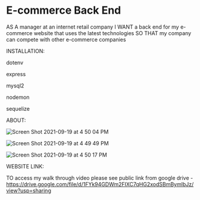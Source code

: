

# E-commerce Back End

AS A manager at an internet retail company
I WANT a back end for my e-commerce website that uses the latest technologies
SO THAT my company can compete with other e-commerce companies


INSTALLATION:

dotenv

express

mysql2

nodemon

sequelize

ABOUT:


![Screen Shot 2021-09-19 at 4 50 04 PM](https://user-images.githubusercontent.com/58565920/133943695-4eb5d1fa-e72e-486b-946d-bd4a8b7796df.png)

![Screen Shot 2021-09-19 at 4 49 49 PM](https://user-images.githubusercontent.com/58565920/133943700-b01f0c53-9305-45f9-a499-2c6a80a21bb5.png)

![Screen Shot 2021-09-19 at 4 50 17 PM](https://user-images.githubusercontent.com/58565920/133943711-cd1c8d5d-8472-4988-bf19-8f5ef120d086.png)



WEBSITE LINK:

TO access my walk through video please see public link from google drive - https://drive.google.com/file/d/1FYk94GDWm2FIXC7qHG2xodSBmBymlbJz/view?usp=sharing



